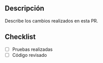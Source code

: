 ## Descripción
Describe los cambios realizados en esta PR.

## Checklist
- [ ] Pruebas realizadas
- [ ] Código revisado
